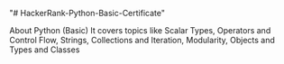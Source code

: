 "# HackerRank-Python-Basic-Certificate" 

About
Python (Basic) It covers topics like Scalar Types, Operators and Control Flow, Strings, Collections and Iteration, Modularity, Objects and Types and Classes


